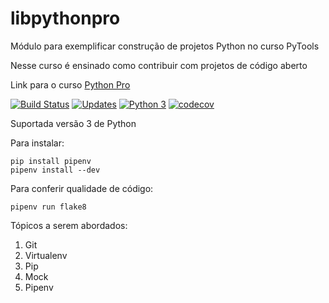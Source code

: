 # libpythonpro

Módulo para exemplificar construção de projetos Python no curso PyTools

Nesse curso é ensinado como contribuir com projetos de código aberto

Link para o curso [Python Pro](https://www.python.pro.br/)

[![Build Status](https://travis-ci.org/adriano-ferrari/libpythonpro.svg?branch=master)](https://travis-ci.org/adriano-ferrari/libpythonpro)
[![Updates](https://pyup.io/repos/github/adriano-ferrari/libpythonpro/shield.svg)](https://pyup.io/repos/github/adriano-ferrari/libpythonpro/)
[![Python 3](https://pyup.io/repos/github/adriano-ferrari/libpythonpro/python-3-shield.svg)](https://pyup.io/repos/github/adriano-ferrari/libpythonpro/)
[![codecov](https://codecov.io/gh/adriano-ferrari/libpythonpro/branch/master/graph/badge.svg)](https://codecov.io/gh/adriano-ferrari/libpythonpro)



Suportada versão 3 de Python

Para instalar:

```console
pip install pipenv
pipenv install --dev
```

Para conferir qualidade de código:

```console
pipenv run flake8
```

Tópicos a serem abordados:
 1. Git
 2. Virtualenv
 3. Pip
 4. Mock
 5. Pipenv
 